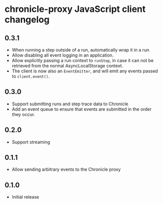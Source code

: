 # chronicle-proxy JavaScript client changelog

## 0.3.1

- When running a step outside of a run, automatically wrap it in a run
- Allow disabling all event logging in an application.
- Allow explicitly passing a run context to `runStep`, in case it can not be retrieved from the normal AsyncLocalStorage context.
- The client is now also an `EventEmitter`, and will emit any events passed to `client.event()`.

## 0.3.0

- Support submitting runs and step trace data to Chronicle
- Add an event queue to ensure that events are submitted in the order they occur.

## 0.2.0

- Support streaming

## 0.1.1

- Allow sending arbitrary events to the Chronicle proxy

## 0.1.0

- Initial release



